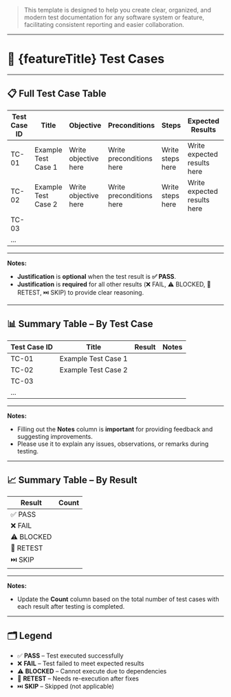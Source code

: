 > This template is designed to help you create clear, organized, and modern test documentation for any software system or feature, facilitating consistent reporting and easier collaboration.

---

# 🧪 {featureTitle} Test Cases

---

## 📋 Full Test Case Table

| Test Case ID | Title              | Objective                         | Preconditions               | Steps                         | Expected Results              | Result | Justification |
|--------------|--------------------|---------------------------------|-----------------------------|-------------------------------|------------------------------|--------|----------------|
| TC-01        | Example Test Case 1 | Write objective here             | Write preconditions here     | Write steps here              | Write expected results here  |        |                |
| TC-02        | Example Test Case 2 | Write objective here             | Write preconditions here     | Write steps here              | Write expected results here  |        |                |
| TC-03        |                    |                                 |                             |                               |                              |        |                |
| ...          |                    |                                 |                             |                               |                              |        |                |

---

**Notes:**  
- **Justification** is **optional** when the test result is **✅ PASS**.  
- **Justification** is **required** for all other results (❌ FAIL, ⚠️ BLOCKED, 🔄 RETEST, ⏭️ SKIP) to provide clear reasoning.  

---

## 📊 Summary Table – By Test Case

| Test Case ID | Title             | Result | Notes |
|--------------|-------------------|--------|-------|
| TC-01        | Example Test Case 1|        |       |
| TC-02        | Example Test Case 2|        |       |
| TC-03        |                   |        |       |
| ...          |                   |        |       |

---

**Notes:**  
- Filling out the **Notes** column is **important** for providing feedback and suggesting improvements.  
- Please use it to explain any issues, observations, or remarks during testing.  

---

## 📈 Summary Table – By Result

| Result     | Count |
|------------|-------|
| ✅ PASS     |       |
| ❌ FAIL     |       |
| ⚠️ BLOCKED |       |
| 🔄 RETEST  |       |
| ⏭️ SKIP    |       |

---

**Notes:**  
- Update the **Count** column based on the total number of test cases with each result after testing is completed.  

---

## 🗂️ Legend

- ✅ **PASS** – Test executed successfully  
- ❌ **FAIL** – Test failed to meet expected results  
- ⚠️ **BLOCKED** – Cannot execute due to dependencies  
- 🔄 **RETEST** – Needs re-execution after fixes  
- ⏭️ **SKIP** – Skipped (not applicable)
